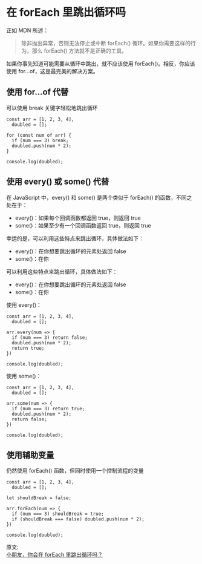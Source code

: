 # 在 forEach 里跳出循环吗
正如 MDN 所述：
> 除非抛出异常，否则无法停止或中断 forEach() 循环。如果你需要这样的行为，那么 forEach() 方法就不是正确的工具。

如果你事先知道可能需要从循环中跳出，就不应该使用 forEach()。相反，你应该使用 for...of，这是最完美的解决方案。  

## 使用 for...of 代替
可以使用 break 关键字轻松地跳出循环  
``` 
const arr = [1, 2, 3, 4],
  doubled = [];

for (const num of arr) {
  if (num === 3) break;
  doubled.push(num * 2);
}

console.log(doubled);
```

## 使用 every() 或 some() 代替
在 JavaScript 中，every() 和 some() 是两个类似于 forEach() 的函数，不同之处在于：  
- every()：如果每个回调函数都返回 true，则返回 true
- some()：如果至少有一个回调函数返回 true，则返回 true

幸运的是，可以利用这些特点来跳出循环，具体做法如下：  
- every()：在你想要跳出循环的元素处返回 false
- some()：在你

可以利用这些特点来跳出循环，具体做法如下：  
- every()：在你想要跳出循环的元素处返回 false
- some()：在你

使用 every()：  
``` 
const arr = [1, 2, 3, 4],
  doubled = [];

arr.every(num => {
  if (num === 3) return false;
  doubled.push(num * 2);
  return true;
})

console.log(doubled);
```
使用 some()：  
``` 
const arr = [1, 2, 3, 4],
  doubled = [];

arr.some(num => {
  if (num === 3) return true;
  doubled.push(num * 2);
  return false;
})

console.log(doubled);
```

## 使用辅助变量
仍然使用 forEach() 函数，但同时使用一个控制流程的变量  
``` 
const arr = [1, 2, 3, 4],
  doubled = [];

let shouldBreak = false;

arr.forEach(num => {
  if (num === 3) shouldBreak = true;
  if (shouldBreak === false) doubled.push(num * 2);
})

console.log(doubled);
```



原文:  
[小朋友，你会在 forEach 里跳出循环吗？](https://mp.weixin.qq.com/s/vkIomNgvX-FSPm1yv8XJpw)

